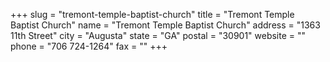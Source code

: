+++
slug = "tremont-temple-baptist-church"
title = "Tremont Temple Baptist Church"
name = "Tremont Temple Baptist Church"
address = "1363 11th Street"
city = "Augusta"
state = "GA"
postal = "30901"
website = ""
phone = "706 724-1264"
fax = ""
+++
